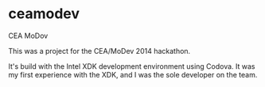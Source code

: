 ceamodev
========

CEA MoDov

This was a project for the CEA/MoDev 2014 hackathon.

It's build with the Intel XDK development environment using Codova.
It was my first experience with the XDK, and I was the sole developer on the team.
